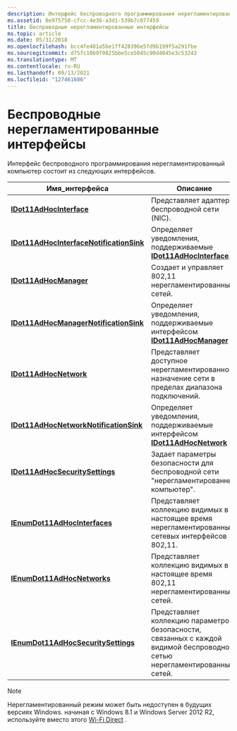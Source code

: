 ```yaml
---
description: Интерфейс беспроводного программирования нерегламентированный компьютер состоит из следующих интерфейсов.
ms.assetid: 8e975750-cfcc-4e36-a3d1-539b7c077459
title: Беспроводные нерегламентированные интерфейсы
ms.topic: article
ms.date: 05/31/2018
ms.openlocfilehash: bcc4fe481a5be1ff428396e5fd9b199f5a291fbe
ms.sourcegitcommit: d75fc10b9f0825bbe5ce5045c90d4045e3c53243
ms.translationtype: MT
ms.contentlocale: ru-RU
ms.lasthandoff: 09/13/2021
ms.locfileid: "127461686"
---
```

# <a name="wireless-ad-hoc-interfaces"></a>Беспроводные нерегламентированные интерфейсы

Интерфейс беспроводного программирования нерегламентированный компьютер состоит из следующих интерфейсов.



| Имя_интерфейса                                                                       | Описание                                                                                            |
|--------------------------------------------------------------------------------------|--------------------------------------------------------------------------------------------------------|
| [**IDot11AdHocInterface**](/windows/desktop/api/adhoc/nn-adhoc-idot11adhocinterface)                                 | Представляет адаптер беспроводной сети (NIC).                                                    |
| [**IDot11AdHocInterfaceNotificationSink**](/windows/desktop/api/adhoc/nn-adhoc-idot11adhocinterfacenotificationsink) | Определяет уведомления, поддерживаемые [**IDot11AdHocInterface**](/windows/desktop/api/adhoc/nn-adhoc-idot11adhocinterface).           |
| [**IDot11AdHocManager**](/windows/desktop/api/adhoc/nn-adhoc-idot11adhocmanager)                                     | Создает и управляет 802,11 нерегламентированных сетей.                                                            |
| [**IDot11AdHocManagerNotificationSink**](/windows/desktop/api/adhoc/nn-adhoc-idot11adhocmanagernotificationsink)     | Определяет уведомления, поддерживаемые интерфейсом [**IDot11AdHocManager**](/windows/desktop/api/adhoc/nn-adhoc-idot11adhocmanager) . |
| [**IDot11AdHocNetwork**](/windows/desktop/api/adhoc/nn-adhoc-idot11adhocnetwork)                                     | Представляет доступное нерегламентированное назначение сети в пределах диапазона подключений.                            |
| [**IDot11AdHocNetworkNotificationSink**](/windows/desktop/api/adhoc/nn-adhoc-idot11adhocnetworknotificationsink)     | Определяет уведомления, поддерживаемые интерфейсом [**IDot11AdHocNetwork**](/windows/desktop/api/adhoc/nn-adhoc-idot11adhocnetwork) . |
| [**IDot11AdHocSecuritySettings**](/windows/desktop/api/adhoc/nn-adhoc-idot11adhocsecuritysettings)                   | Задает параметры безопасности для беспроводной сети "нерегламентированный компьютер".                                         |
| [**IEnumDot11AdHocInterfaces**](/windows/desktop/api/adhoc/nn-adhoc-ienumdot11adhocinterfaces)                       | Представляет коллекцию видимых в настоящее время нерегламентированных сетевых интерфейсов 802,11.                       |
| [**IEnumDot11AdHocNetworks**](/windows/desktop/api/adhoc/nn-adhoc-ienumdot11adhocnetworks)                           | Представляет коллекцию видимых в настоящее время 802,11 нерегламентированных сетей.                                 |
| [**IEnumDot11AdHocSecuritySettings**](/windows/desktop/api/adhoc/nn-adhoc-ienumdot11adhocsecuritysettings)           | Представляет коллекцию параметров безопасности, связанных с каждой видимой беспроводной сетью нерегламентированных сетей.   |



 

> [!Note]  
> Нерегламентированный режим может быть недоступен в будущих версиях Windows. начиная с Windows 8.1 и Windows Server 2012 R2, используйте вместо этого [Wi-Fi Direct](about-the-wi-fi-direct-api.md) .

 

 

 



